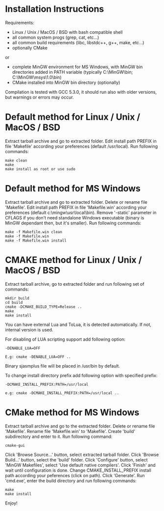 Installation Instructions
=========================

Requirements:
- Linux / Unix / MacOS / BSD with bash compatible shell 
- all common system progs (grep, cat, etc...)
- all common build requirements (libc, libstdc++, g++, make, etc...)
- optionally CMake

or

- complete MinGW environment for MS Windows, with MinGW bin directories added in PATH variable (typically C:\MinGW\bin; C:\MinGW\msys\1.0\bin)
- CMake installed into MinGW bin directory (optionally)

Compilation is tested with GCC 5.3.0, it should run also with older versions, but warnings or errors may occur.

Default method for Linux / Unix / MacOS / BSD
=========================================================

Extract tarball archive and go to extracted folder. Edit install path PREFIX in file 'Makefile' according your preferences (default /usr/local). Run following commands:

	make clean
	make
	make install as root or use sudo

Default method for MS Windows
=========================================

Extract tarball archive and go to extracted folder. Delete or rename file 'Makefile'. Edit install path PREFIX in file 'Makefile.win' according your preferences (default c:\mingw\usr\local\bin). Remove '-static' parameter in CFLAGS if you don't need standalone Windows executable (binary is MinGW dependant then, but it's smaller). Run following commands:

	make -f Makefile.win clean
	make -f Makefile.win
	make -f Makefile.win install

CMAKE method for Linux / Unix / MacOS / BSD
===========================================

Extract tarball archive, go to extracted folder and run following set of commands:

	mkdir build 
	cd build
	cmake -DCMAKE_BUILD_TYPE=Release ..
	make
	make install

You can have external Lua and ToLua, it is detected automatically. If not, internal version is used.

For disabling of LUA scripting support add following option:

	-DENABLE_LUA=OFF 

	E.g: cmake -DENABLE_LUA=OFF ..

Binary sjasmplus file will be placed in /usr/bin by default.

To change install directory prefix add following option with specified prefix:

	-DCMAKE_INSTALL_PREFIX:PATH=/usr/local

	e.g: cmake -DCMAKE_INSTALL_PREFIX:PATH=/usr/local ..


CMake method for MS Windows
===========================

Extract tarball archive and go to the extracted folder. Delete or rename file 'Makefile'. Rename file 'Makefile.win' to 'Makefile'. Create 'build' subdirectory and enter to it. Run following command:

	cmake-gui
	
Click 'Browse Source...' button, select extracted tarball folder. Click 'Browse Build...' button, select the 'build' folder. Click 'Configure' button, select 'MinGW Makefiles', select 'Use default native compilers'. Click 'Finish' and wait until configuration is done. Change CMAKE_INSTALL_PREFIX install path according your peferences (click on path). Click 'Generate'. Run 'cmd.exe', enter the build directory and run following commands:

	make
	make install	

Enjoy!
